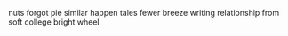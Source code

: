 nuts forgot pie similar happen tales fewer breeze writing relationship from soft college bright wheel